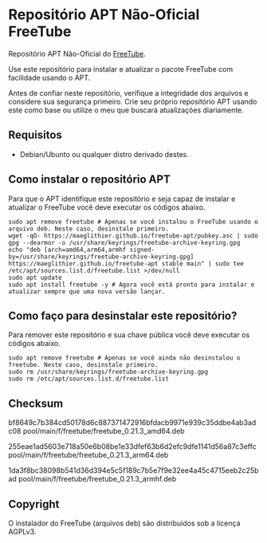 # Repositório APT Não-Oficial FreeTube

Repositório APT Não-Oficial do [FreeTube](https://github.com/FreeTubeApp/FreeTube).

Use este repositório para instalar e atualizar o pacote FreeTube com facilidade usando o APT.

Antes de confiar neste repositório, verifique a integridade dos arquivos e considere sua segurança primeiro. Crie seu próprio repositório APT usando este como base ou utilize o meu que buscará atualizações diariamente.

## Requisitos

* Debian/Ubunto ou qualquer distro derivado destes.

## Como instalar o repositório APT

Para que o APT identifique este repositório e seja capaz de instalar e atualizar o FreeTube você deve executar os códigos abaixo.

```shell
sudo apt remove freetube # Apenas se você instalou o FreeTube usando o arquivo deb. Neste caso, desinstale primeiro.
wget -qO- https://maeglithier.github.io/freetube-apt/pubkey.asc | sudo gpg --dearmor -o /usr/share/keyrings/freetube-archive-keyring.gpg
echo "deb [arch=amd64,arm64,armhf signed-by=/usr/share/keyrings/freetube-archive-keyring.gpg] https://maeglithier.github.io/freetube-apt stable main" | sudo tee /etc/apt/sources.list.d/freetube.list >/dev/null
sudo apt update
sudo apt install freetube -y # Agora você está pronto para instalar e atualizar sempre que uma nova versão lançar.
```

## Como faço para desinstalar este repositório?

Para remover este repositório e sua chave pública você deve executar os códigos abaixo.

```shell
sudo apt remove freetube # Apenas se você ainda não desinstalou o freetube. Neste caso, desinstale primeiro.
sudo rm /usr/share/keyrings/freetube-archive-keyring.gpg
sudo rm /etc/apt/sources.list.d/freetube.list
```

## Checksum

bf8649c7b384cd50178d6c887371472916bfdacb9971e939c35ddbe4ab3adc08  pool/main/f/freetube/freetube_0.21.3_amd64.deb

255eae1ad5603e718a50e6b08be1e33dfef63b6d2efc9dfe1141d56a87c3effc  pool/main/f/freetube/freetube_0.21.3_arm64.deb

1da3f8bc38098b541d36d394e5c5f189c7b5e7f9e32ee4a45c4715eeb2c25bad  pool/main/f/freetube/freetube_0.21.3_armhf.deb

## Copyright

O instalador do FreeTube (arquivos deb) são distribuidos sob a licença AGPLv3.
